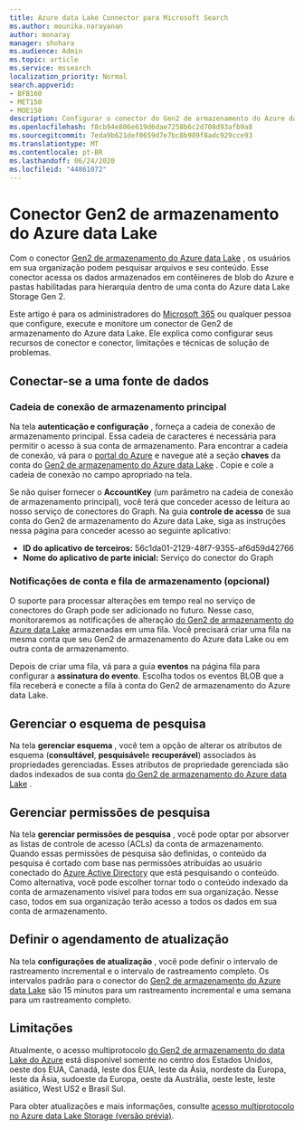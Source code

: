 ```yaml
---
title: Azure data Lake Connector para Microsoft Search
ms.author: mounika.narayanan
author: monaray
manager: shohara
ms.audience: Admin
ms.topic: article
ms.service: mssearch
localization_priority: Normal
search.appverid:
- BFB160
- MET150
- MOE150
description: Configurar o conector do Gen2 de armazenamento do Azure data Lake para o Microsoft Search
ms.openlocfilehash: f8cb94e806e619d6dae7258b6c2d708d93afb9a8
ms.sourcegitcommit: 7eda9b621def0659d7e7bc8b989f8adc929cce93
ms.translationtype: MT
ms.contentlocale: pt-BR
ms.lasthandoff: 06/24/2020
ms.locfileid: "44861072"
---
```

# <a name="azure-data-lake-storage-gen2-connector"></a>Conector Gen2 de armazenamento do Azure data Lake

Com o conector [Gen2 de armazenamento do Azure data Lake](https://docs.microsoft.com/azure/storage/blobs/data-lake-storage-introduction) , os usuários em sua organização podem pesquisar arquivos e seu conteúdo. Esse conector acessa os dados armazenados em contêineres de blob do Azure e pastas habilitadas para hierarquia dentro de uma conta do Azure data Lake Storage Gen 2.

Este artigo é para os administradores do [Microsoft 365](https://www.microsoft.com/microsoft-365) ou qualquer pessoa que configure, execute e monitore um conector de Gen2 de armazenamento do Azure data Lake. Ele explica como configurar seus recursos de conector e conector, limitações e técnicas de solução de problemas.

## <a name="connect-to-a-data-source"></a>Conectar-se a uma fonte de dados

### <a name="primary-storage-connection-string"></a>Cadeia de conexão de armazenamento principal 
Na tela **autenticação e configuração** , forneça a cadeia de conexão de armazenamento principal. Essa cadeia de caracteres é necessária para permitir o acesso à sua conta de armazenamento. Para encontrar a cadeia de conexão, vá para o [portal do Azure](https://ms.portal.azure.com/#home) e navegue até a seção **chaves** da conta do [Gen2 de armazenamento do Azure data Lake](https://docs.microsoft.com/azure/storage/blobs/data-lake-storage-introduction) . Copie e cole a cadeia de conexão no campo apropriado na tela.

Se não quiser fornecer o **AccountKey** (um parâmetro na cadeia de conexão de armazenamento principal), você terá que conceder acesso de leitura ao nosso serviço de conectores do Graph. Na guia **controle de acesso** de sua conta do Gen2 de armazenamento do Azure data Lake, siga as instruções nessa página para conceder acesso ao seguinte aplicativo:
* **ID do aplicativo de terceiros:** 56c1da01-2129-48f7-9355-af6d59d42766
* **Nome do aplicativo de parte inicial:** Serviço do conector do Graph

### <a name="storage-account-and-queue-notifications-optional"></a>Notificações de conta e fila de armazenamento (opcional)
O suporte para processar alterações em tempo real no serviço de conectores do Graph pode ser adicionado no futuro. Nesse caso, monitoraremos as notificações de alteração [do Gen2 de armazenamento do Azure data Lake](https://docs.microsoft.com/azure/storage/blobs/data-lake-storage-introduction) armazenadas em uma fila. Você precisará criar uma fila na mesma conta que seu Gen2 de armazenamento do Azure data Lake ou em outra conta de armazenamento.

Depois de criar uma fila, vá para a guia **eventos** na página fila para configurar a **assinatura do evento**. Escolha todos os eventos BLOB que a fila receberá e conecte a fila à conta do Gen2 de armazenamento do Azure data Lake.

## <a name="manage-the-search-schema"></a>Gerenciar o esquema de pesquisa
Na tela **gerenciar esquema** , você tem a opção de alterar os atributos de esquema (**consultável**, **pesquisável**e **recuperável**) associados às propriedades gerenciadas. Esses atributos de propriedade gerenciada são dados indexados de sua conta [do Gen2 de armazenamento do Azure data Lake](https://docs.microsoft.com/azure/storage/blobs/data-lake-storage-introduction) .

## <a name="manage-search-permissions"></a>Gerenciar permissões de pesquisa
Na tela **gerenciar permissões de pesquisa** , você pode optar por absorver as listas de controle de acesso (ACLs) da conta de armazenamento. Quando essas permissões de pesquisa são definidas, o conteúdo da pesquisa é cortado com base nas permissões atribuídas ao usuário conectado do [Azure Active Directory](https://docs.microsoft.com/azure/active-directory/) que está pesquisando o conteúdo. Como alternativa, você pode escolher tornar todo o conteúdo indexado da conta de armazenamento visível para todos em sua organização. Nesse caso, todos em sua organização terão acesso a todos os dados em sua conta de armazenamento.
 
## <a name="set-the-refresh-schedule"></a>Definir o agendamento de atualização
Na tela **configurações de atualização** , você pode definir o intervalo de rastreamento incremental e o intervalo de rastreamento completo. Os intervalos padrão para o conector do [Gen2 de armazenamento do Azure data Lake](https://docs.microsoft.com/azure/storage/blobs/data-lake-storage-introduction) são 15 minutos para um rastreamento incremental e uma semana para um rastreamento completo.
 
## <a name="limitations"></a>Limitações
Atualmente, o acesso multiprotocolo [do Gen2 de armazenamento do data Lake do Azure](https://docs.microsoft.com/azure/storage/blobs/data-lake-storage-introduction) está disponível somente no centro dos Estados Unidos, oeste dos EUA, Canadá, leste dos EUA, leste da Ásia, nordeste da Europa, leste da Ásia, sudoeste da Europa, oeste da Austrália, oeste leste, leste asiático, West US2 e Brasil Sul.

Para obter atualizações e mais informações, consulte [acesso multiprotocolo no Azure data Lake Storage (versão prévia)](https://docs.microsoft.com/azure/storage/blobs/data-lake-storage-multi-protocol-access).


